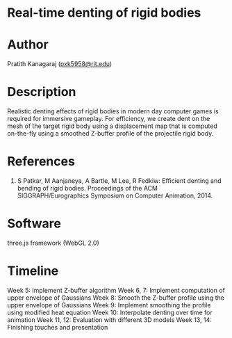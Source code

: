 # Real-time denting of rigid bodies

# Author
Pratith Kanagaraj (pxk5958@rit.edu)

# Description
Realistic denting effects of rigid bodies in modern day computer games is required for immersive gameplay. For efficiency, we create dent on the mesh of the target rigid body using a displacement map that is computed on-the-fly using a smoothed Z-buffer profile of the projectile rigid body.

# References
1.	S Patkar, M Aanjaneya, A Bartle, M Lee, R Fedkiw: Efficient denting and bending of rigid bodies. Proceedings of the ACM SIGGRAPH/Eurographics Symposium on Computer Animation, 2014.

# Software
three.js framework (WebGL 2.0)

# Timeline
Week 5: Implement Z-buffer algorithm
Week 6, 7: Implement computation of upper envelope of Gaussians
Week 8: Smooth the Z-buffer profile using the upper envelope of Gaussians
Week 9: Implement smoothing the profile using modified heat equation
Week 10: Interpolate denting over time for animation
Week 11, 12: Evaluation with different 3D models
Week 13, 14: Finishing touches and presentation
